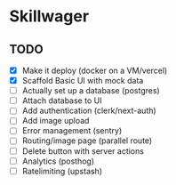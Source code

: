 # Skillwager

## TODO

- [x] Make it deploy (docker on a VM/vercel)
- [x] Scaffold Basic UI with mock data
- [ ] Actually set up a database (postgres)
- [ ] Attach database to UI
- [ ] Add authentication (clerk/next-auth)
- [ ] Add image upload
- [ ] Error management (sentry)
- [ ] Routing/image page (parallel route)
- [ ] Delete button with server actions
- [ ] Analytics (posthog)
- [ ] Ratelimiting (upstash)
